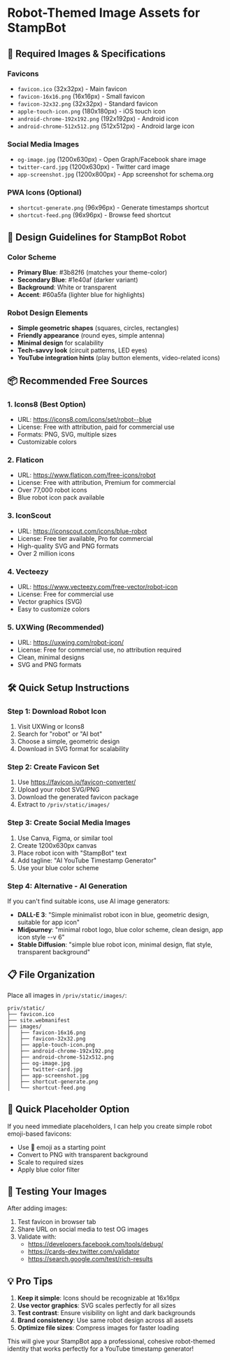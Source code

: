 # Robot-Themed Image Assets for StampBot

## 🤖 Required Images & Specifications

### Favicons
- `favicon.ico` (32x32px) - Main favicon
- `favicon-16x16.png` (16x16px) - Small favicon
- `favicon-32x32.png` (32x32px) - Standard favicon
- `apple-touch-icon.png` (180x180px) - iOS touch icon
- `android-chrome-192x192.png` (192x192px) - Android icon
- `android-chrome-512x512.png` (512x512px) - Android large icon

### Social Media Images
- `og-image.jpg` (1200x630px) - Open Graph/Facebook share image
- `twitter-card.jpg` (1200x630px) - Twitter card image
- `app-screenshot.jpg` (1200x800px) - App screenshot for schema.org

### PWA Icons (Optional)
- `shortcut-generate.png` (96x96px) - Generate timestamps shortcut
- `shortcut-feed.png` (96x96px) - Browse feed shortcut

## 🎨 Design Guidelines for StampBot Robot

### Color Scheme
- **Primary Blue**: #3b82f6 (matches your theme-color)
- **Secondary Blue**: #1e40af (darker variant)
- **Background**: White or transparent
- **Accent**: #60a5fa (lighter blue for highlights)

### Robot Design Elements
- **Simple geometric shapes** (squares, circles, rectangles)
- **Friendly appearance** (round eyes, simple antenna)
- **Minimal design** for scalability
- **Tech-savvy look** (circuit patterns, LED eyes)
- **YouTube integration hints** (play button elements, video-related icons)

## 📦 Recommended Free Sources

### 1. Icons8 (Best Option)
- URL: https://icons8.com/icons/set/robot--blue
- License: Free with attribution, paid for commercial use
- Formats: PNG, SVG, multiple sizes
- Customizable colors

### 2. Flaticon
- URL: https://www.flaticon.com/free-icons/robot
- License: Free with attribution, Premium for commercial
- Over 77,000 robot icons
- Blue robot icon pack available

### 3. IconScout
- URL: https://iconscout.com/icons/blue-robot
- License: Free tier available, Pro for commercial
- High-quality SVG and PNG formats
- Over 2 million icons

### 4. Vecteezy
- URL: https://www.vecteezy.com/free-vector/robot-icon
- License: Free for commercial use
- Vector graphics (SVG)
- Easy to customize colors

### 5. UXWing (Recommended)
- URL: https://uxwing.com/robot-icon/
- License: Free for commercial use, no attribution required
- Clean, minimal designs
- SVG and PNG formats

## 🛠 Quick Setup Instructions

### Step 1: Download Robot Icon
1. Visit UXWing or Icons8
2. Search for "robot" or "AI bot"
3. Choose a simple, geometric design
4. Download in SVG format for scalability

### Step 2: Create Favicon Set
1. Use https://favicon.io/favicon-converter/
2. Upload your robot SVG/PNG
3. Download the generated favicon package
4. Extract to `/priv/static/images/`

### Step 3: Create Social Media Images
1. Use Canva, Figma, or similar tool
2. Create 1200x630px canvas
3. Place robot icon with "StampBot" text
4. Add tagline: "AI YouTube Timestamp Generator"
5. Use your blue color scheme

### Step 4: Alternative - AI Generation
If you can't find suitable icons, use AI image generators:
- **DALL-E 3**: "Simple minimalist robot icon in blue, geometric design, suitable for app icon"
- **Midjourney**: "minimal robot logo, blue color scheme, clean design, app icon style --v 6"
- **Stable Diffusion**: "simple blue robot icon, minimal design, flat style, transparent background"

## 📋 File Organization

Place all images in `/priv/static/images/`:
```
priv/static/
├── favicon.ico
├── site.webmanifest
├── images/
│   ├── favicon-16x16.png
│   ├── favicon-32x32.png
│   ├── apple-touch-icon.png
│   ├── android-chrome-192x192.png
│   ├── android-chrome-512x512.png
│   ├── og-image.jpg
│   ├── twitter-card.jpg
│   ├── app-screenshot.jpg
│   ├── shortcut-generate.png
│   └── shortcut-feed.png
```

## 🎯 Quick Placeholder Option

If you need immediate placeholders, I can help you create simple robot emoji-based favicons:
- Use 🤖 emoji as a starting point
- Convert to PNG with transparent background
- Scale to required sizes
- Apply blue color filter

## 🔧 Testing Your Images

After adding images:
1. Test favicon in browser tab
2. Share URL on social media to test OG images
3. Validate with:
   - https://developers.facebook.com/tools/debug/
   - https://cards-dev.twitter.com/validator
   - https://search.google.com/test/rich-results

## 💡 Pro Tips

1. **Keep it simple**: Icons should be recognizable at 16x16px
2. **Use vector graphics**: SVG scales perfectly for all sizes
3. **Test contrast**: Ensure visibility on light and dark backgrounds
4. **Brand consistency**: Use same robot design across all assets
5. **Optimize file sizes**: Compress images for faster loading

This will give your StampBot app a professional, cohesive robot-themed identity that works perfectly for a YouTube timestamp generator!